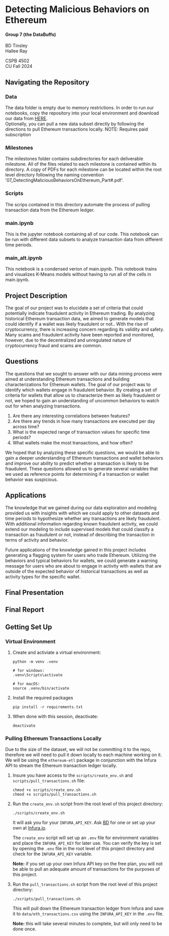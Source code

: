 # Detecting Malicious Behaviors on Ethereum

#### Group 7 (the DataBuffs)<br>
BD Tinsley<br>
Hallee Ray<br>

CSPB 4502<br>
CU Fall 2024<br>

## Navigating the Repository

### Data
The data folder is empty due to memory restrictions.
In order to run our notebooks, copy the repository into your local environment and download our data from [HERE](https://drive.google.com/file/d/1kFCydATvDrgzM55FABZuJysAZesSnjpp/view?usp=sharing).<br>
Optionally, you can pull a new data subset directly by following the directions to pull Ethereum transactions locally. NOTE: Requires paid subscription


### Milestones
The milestones folder contains subdirectories for each deliverable milestone.
All of the files related to each milestone is contained within its directory.
A copy of PDFs for each milestone can be located within the root level directory following the naming convention '07_DetectingMaliciousBehaviorsOnEthereum_Part#.pdf'.

### Scripts
The scrips contained in this directory automate the process of pulling transaction data from the Ethereum ledger.

### main.ipynb
This is the jupyter notebook containing all of our code.
This notebook can be run with different data subsets to analyze transaction data from different time periods.

### main_alt.ipynb
This notebook is a condensed verion of main.ipynb.
This notebook trains and visualizes K-Means models without having to run all of the cells in main.ipynb.


## Project Description
The goal of our project was to elucidate a set of criteria that could potentially indicate fraudulent activity in Ethereum trading. By analyzing historical Ethereum transaction data, we aimed to generate models that could identify if a wallet was likely fraudulent or not.. With the rise of cryptocurrency, there is increasing concern regarding its validity and safety. Many scams and fraudulent activity have been reported and monitored, however, due to the decentralized and unregulated nature of cryptocurrency fraud and scams are common. 

## Questions
The questions that we sought to answer with our data mining process were aimed at understanding Ethereum transactions and building characterizations for Ethereum wallets. The goal of our project was to identify which wallets engage in fraudulent behavior. By creating a set of criteria for wallets that allow us to characterize them as likely fraudulent or not, we hoped to gain an understanding of uncommon behaviors to watch out for when analyzing transactions.

1. Are there any interesting correlations between features?
2. Are there any trends in how many transactions are executed per day across time?
3. What is the expected range of transaction values for specific time periods?
4. What wallets make the most transactions, and how often?

We hoped that by analyzing these specific questions, we would be able to gain a deeper understanding of Ethereum transactions and wallet behaviors and improve our ability to predict whether a transaction is likely to be fraudulent. These questions allowed us to generate several variables that we used as reference points for determining if a transaction or wallet behavior was suspicious.


## Applications
The knowledge that we gained during our data exploration and modeling provided us with insights with which we could apply to other datasets and time periods to hypothesize whether any transactions are likely fraudulent. With additional information regarding known fraudulent activity, we could extend our modeling to include supervised models that could classify a transaction as fraudulent or not, instead of describing the transaction in terms of activity and behavior. 

Future applications of the knowledge gained in this project includes generating a flagging system for users who trade Ethereum. Utilizing the behaviors and typical behaviors for wallets, we could generate a warning message for users who are about to engage in activity with wallets that are outside of the expected behavior of historical transactions as well as activity types for the specific wallet. 

## Final Presentation

## Final Report



## Getting Set Up

### Virtual Environment
1. Create and activiate a virtual environment:
    ```
    python -m venv .venv

    # for windows:
    .venv\Scripts\activate

    # for macOS:
    source .venv/bin/activate
    ```

1. Install the required packages
    ```
    pip install -r requirements.txt
    ```

1. When done with this session, deactivate:
    ```
    deactivate
    ```

### Pulling Ethereum Transactions Locally

Due to the size of the dataset, we will not be committing it to the repo, therefore we will need to pull it down locally to each machine working on it. We will be using the `ethereum-etl` package in conjunction with the Infura API to stream the Ethereum transaction ledger locally.

1. Insure you have access to the `scripts/create_env.sh` and `scripts/pull_transactions.sh` file:

    ```
    chmod +x scripts/create_env.sh
    chmod +x scripts/pull_transactions.sh
    ```

1. Run the `create_env.sh` script from the root level of this project directory:

    ```
    ./scripts/create_env.sh
    ```

    It will ask you for your `INFURA_API_KEY`. Ask [BD](https://github.com/benjtinsley) for one or set up your own at [Infura.io](https://app.infura.io/).
    
    The `create_env` script will set up an `.env` file for environment variables and place the `INFURA_API_KEY` for later use. You can verify the key is set by opening the `.env` file in the root level of this project directory and check for the `INFURA_API_KEY` variable.
    
    __Note:__ if you set up your own Infura API key on the free plan, you will not be able to pull an adequate amount of transactions for the purposes of this project.

1. Run the `pull_transactions.sh` script from the root level of this project directory:

    ```
    ./scripts/pull_transactions.sh
    ```

    This will pull down the Ethereum transaction ledger from Infura and save it to `data/eth_transactions.csv` using the `INFURA_API_KEY` in the `.env` file.

    __Note:__ this will take several minutes to complete, but will only need to be done once.

